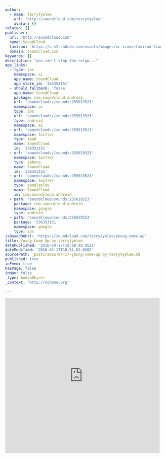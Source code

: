 ```yaml
---
author:
  - name: terrytyelee
    url: 'http://soundcloud.com/terrytyelee'
    avatar: {}
related: []
publisher:
  url: 'http://soundcloud.com'
  name: SoundCloud
  favicon: 'https://a-v2.sndcdn.com/assets/images/sc-icons/favicon-2cadd14b.ico'
  domain: soundcloud.com
keywords: []
description: "you can't stop the reign..."
app_links:
  - type: ios
    namespace: ai
    app_name: SoundCloud
    app_store_id: '336353151'
  - should_fallback: 'false'
    app_name: SoundCloud
    package: com.soundcloud.android
    url: 'soundcloud://sounds:255019523'
    namespace: ai
    type: ios
  - url: 'soundcloud://sounds:255019523'
    type: android
    namespace: ai
  - url: 'soundcloud://sounds:255019523'
    namespace: twitter
    type: ipad
    name: SoundCloud
    id: '336353151'
  - url: 'soundcloud://sounds:255019523'
    namespace: twitter
    type: iphone
    name: SoundCloud
    id: '336353151'
  - url: 'soundcloud://sounds:255019523'
    namespace: twitter
    type: googleplay
    name: SoundCloud
    id: com.soundcloud.android
  - path: 'soundcloud/sounds:255019523'
    package: com.soundcloud.android
    namespace: google
    type: android
  - path: 'soundcloud/sounds:255019523'
    package: '336353151'
    namespace: google
    type: ios
isBasedOnUrl: 'https://soundcloud.com/terrytyelee/young-come-up'
title: Young Come Up by terrytyelee
datePublished: '2016-04-17T18:58:48.053Z'
dateModified: '2016-04-17T18:51:52.058Z'
sourcePath: _posts/2016-04-17-young-come-up-by-terrytyelee.md
published: true
inFeed: true
hasPage: false
inNav: false
_type: AudioObject
_context: 'http://schema.org'

---
```

<iframe src="https://cdn.embedly.com/widgets/media.html?src=https%3A%2F%2Fw.soundcloud.com%2Fplayer%2F%3Fvisual%3Dtrue%26url%3Dhttp%253A%252F%252Fapi.soundcloud.com%252Ftracks%252F255019523%26show_artwork%3Dtrue&amp;url=https%3A%2F%2Fsoundcloud.com%2Fterrytyelee%2Fyoung-come-up&amp;image=http%3A%2F%2Fi1.sndcdn.com%2Fartworks-000154004826-andg4r-t500x500.jpg&amp;key=b7d04c9b404c499eba89ee7072e1c4f7&amp;type=text%2Fhtml&amp;schema=soundcloud" width="500" height="500" scrolling="no" frameborder="0" allowfullscreen="allowfullscreen" style=""></iframe>